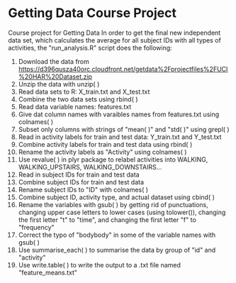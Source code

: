 # Getting Data Course Project
Course project for Getting Data
In order to get the final new independent data set, which calculates the average for all subject IDs with all types of activities, the "run_analysis.R" script does the following:

1. Download the data from https://d396qusza40orc.cloudfront.net/getdata%2Fprojectfiles%2FUCI%20HAR%20Dataset.zip
2. Unzip the data with unzip( )
3. Read data sets to R: X_train.txt and X_test.txt
4. Combine the two data sets using rbind( )
5. Read data variable names: features.txt
6. Give dat column names with varaibles names from features.txt using colnames( )
7. Subset only columns with strings of "mean( )" and "std( )" using grepl( )
8. Read in activity labels for train and test data: Y_train.txt and Y_test.txt
9. Combine activity labels for train and test data using rbind( )
10. Rename the activity labels as "Activity" using colnames( )
11. Use revalue( ) in plyr package to relabel activities into WALKING, WALKING_UPSTAIRS, WALKING_DOWNSTAIRS...
12. Read in subject IDs for train and test data
13. Combine subject IDs for train and test data
14. Rename subject IDs to "ID" with colnames( )
15. Combine subject ID, activity type, and actual dataset using cbind( )
16. Rename the variables with gsub( ) by getting rid of punctuations, changing upper case letters to lower cases (using tolower()), changing the first letter "t" to "time", and changing the first letter "f" to "frequency"
17. Correct the typo of "bodybody" in some of the variable names with gsub( )
18. Use summarise_each( ) to summarise the data by group of "id" and "activity"
19. Use write.table( ) to write the output to a .txt file named "feature_means.txt"